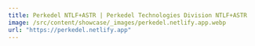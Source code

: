 ```yaml
---
title: Perkedel NTLF+ASTR | Perkedel Technologies Division NTLF+ASTR
image: /src/content/showcase/_images/perkedel.netlify.app.webp
url: "https://perkedel.netlify.app"
---
```

